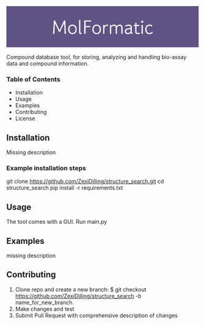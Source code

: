 ![](zz_MolFormatic.png)

Compound database tool, for storing, analyzing and handling bio-assay data and compound information.

### Table of Contents

- Installation
- Usage
- Examples
- Contributing
- License

## Installation

Missing description


### Example installation steps
git clone https://github.com/ZexiDilling/structure_search.git
cd structure_search
pip install -r requirements.txt

## Usage

The tool comes with a GUI.
Run main.py


## Examples

missing description


## Contributing

1. Clone repo and create a new branch: $ git checkout https://github.com/ZexiDilling/structure_search -b name_for_new_branch.
2. Make changes and test
3. Submit Pull Request with comprehensive description of changes

